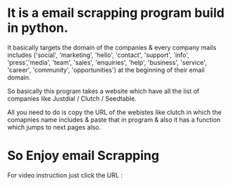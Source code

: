 # It is a email scrapping program build in python.

It basically targets the domain of the companies & every company mails includes 
('social', 'marketing', 'hello', 'contact', 'support', 'info', 'press','media', 'team', 'sales', 'enquiries', 'help', 'business', 'service', 'career', 'community', 'opportunities') 
at the beginning of their email domain.

So basically this program takes a website which have all the list of companies like Justdial / Clutch / Seedtable.
 
All you need to do is copy the URL of the webistes like clutch in which the comapnies name includes & paste that in program & also it has a function which jumps to next pages also.

# So Enjoy email Scrapping

For video instruction just click the URL : 
